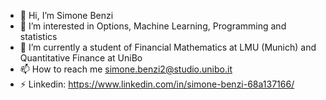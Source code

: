 - 👋 Hi, I’m Simone Benzi
- 👀 I’m interested in Options, Machine Learning, Programming and statistics
- 🌱 I’m currently a student of Financial Mathematics at LMU (Munich) and Quantitative Finance at UniBo
- 📫 How to reach me simone.benzi2@studio.unibo.it
- ⚡ Linkedin: https://www.linkedin.com/in/simone-benzi-68a137166/

<!---
Simobenzi/Simobenzi is a ✨ special ✨ repository because its `README.md` (this file) appears on your GitHub profile.
You can click the Preview link to take a look at your changes.
--->
